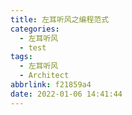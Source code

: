 ```yaml
---
title: 左耳听风之编程范式
categories: 
  - 左耳听风
  - test
tags:
  - 左耳听风
  - Architect
abbrlink: f21859a4
date: 2022-01-06 14:41:44
---
```


